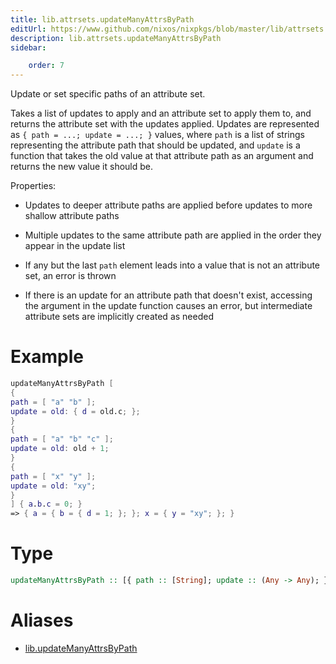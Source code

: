 ```yaml
---
title: lib.attrsets.updateManyAttrsByPath
editUrl: https://www.github.com/nixos/nixpkgs/blob/master/lib/attrsets.nix#L276C6
description: lib.attrsets.updateManyAttrsByPath
sidebar:

    order: 7
---
```


Update or set specific paths of an attribute set.

Takes a list of updates to apply and an attribute set to apply them to,
and returns the attribute set with the updates applied. Updates are
represented as `{ path = ...; update = ...; }` values, where `path` is a
list of strings representing the attribute path that should be updated,
and `update` is a function that takes the old value at that attribute path
as an argument and returns the new
value it should be.

Properties:

- Updates to deeper attribute paths are applied before updates to more
shallow attribute paths

- Multiple updates to the same attribute path are applied in the order
they appear in the update list

- If any but the last `path` element leads into a value that is not an
attribute set, an error is thrown

- If there is an update for an attribute path that doesn't exist,
accessing the argument in the update function causes an error, but
intermediate attribute sets are implicitly created as needed

# Example

```nix
updateManyAttrsByPath [
{
path = [ "a" "b" ];
update = old: { d = old.c; };
}
{
path = [ "a" "b" "c" ];
update = old: old + 1;
}
{
path = [ "x" "y" ];
update = old: "xy";
}
] { a.b.c = 0; }
=> { a = { b = { d = 1; }; }; x = { y = "xy"; }; }
```

# Type

```haskell
updateManyAttrsByPath :: [{ path :: [String]; update :: (Any -> Any); }] -> AttrSet -> AttrSet
```


# Aliases

- [lib.updateManyAttrsByPath](reference/lib/lib-updateManyAttrsByPath)


